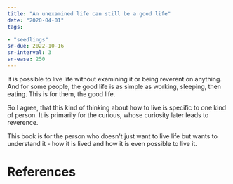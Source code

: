 ```yaml
---
title: "An unexamined life can still be a good life"
date: "2020-04-01"
tags:

- "seedlings"
sr-due: 2022-10-16
sr-interval: 3
sr-ease: 250
---
```


It is possible to live life without examining it or being reverent on anything. And for some people, the good life is as simple as working, sleeping, then eating. This is for them, the good life.

So I agree, that this kind of thinking about how to live is specific to one kind of person. It is primarily for the curious, whose curiosity later leads to reverence.

This book is for the person who doesn't just want to live life but wants to understand it - how it is lived and how it is even possible to live it.

# References

